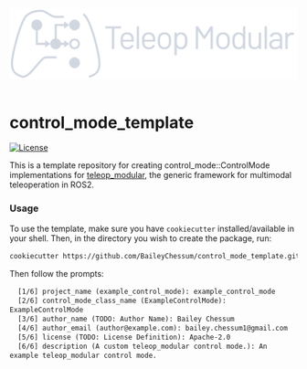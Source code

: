 <a href="https://github.com/BaileyChessum/teleop_modular">
  <div align="center">
    <picture>
      <source media="(prefers-color-scheme: light)" srcset="https://raw.githubusercontent.com/BaileyChessum/teleop_modular/main/docs/images/logo_text.svg">
      <source media="(prefers-color-scheme: dark)" srcset="https://raw.githubusercontent.com/BaileyChessum/teleop_modular/main/docs/images/logo_white_text.svg">
      <img src="https://raw.githubusercontent.com/BaileyChessum/teleop_modular/main/docs/images/logo_white_text.svg" width="625px" alt="teleop_modular logo">
    </picture>
  </div>
</a>

<br/>

# control_mode_template


[![License](https://img.shields.io/badge/License-Apache%202.0-blue.svg)](https://opensource.org/licenses/Apache-2.0)

This is a template repository for creating control_mode::ControlMode implementations for [teleop_modular](https://github.com/BaileyChessum/teleop_modular), the generic framework for multimodal teleoperation in ROS2.

### Usage

To use the template, make sure you have `cookiecutter` installed/available in your shell. Then, in the directory you 
wish to create the package, run:

```sh
cookiecutter https://github.com/BaileyChessum/control_mode_template.git
```

Then follow the prompts:

```
  [1/6] project_name (example_control_mode): example_control_mode
  [2/6] control_mode_class_name (ExampleControlMode): ExampleControlMode
  [3/6] author_name (TODO: Author Name): Bailey Chessum
  [4/6] author_email (author@example.com): bailey.chessum1@gmail.com
  [5/6] license (TODO: License Definition): Apache-2.0
  [6/6] description (A custom teleop_modular control mode.): An example teleop_modular control mode.
```

